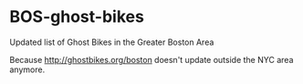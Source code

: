 # BOS-ghost-bikes
Updated list of Ghost Bikes in the Greater Boston Area

Because http://ghostbikes.org/boston doesn't update outside the NYC area anymore.
